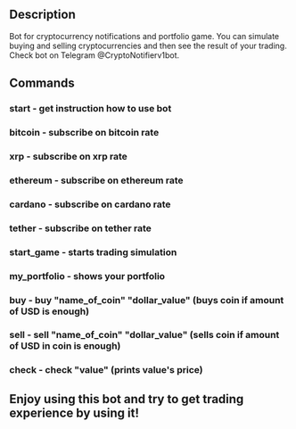## Description
Bot for cryptocurrency notifications and portfolio game. You can simulate buying and selling cryptocurrencies and then see the result of your trading.
Check bot on Telegram @CryptoNotifierv1bot.
## Commands
### start - get instruction how to use bot
### bitcoin - subscribe on bitcoin rate
### xrp - subscribe on xrp rate
### ethereum - subscribe on ethereum rate
### cardano - subscribe on cardano rate
### tether - subscribe on tether rate
### start_game - starts trading simulation
### my_portfolio - shows your portfolio
### buy - buy "name_of_coin" "dollar_value" (buys coin if amount of USD is enough)
### sell - sell "name_of_coin" "dollar_value" (sells coin if amount of USD in coin is enough)
### check - check "value" (prints value's price)
## Enjoy using this bot and try to get trading experience by using it!
